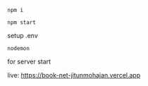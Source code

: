 
```
npm i
```

```
npm start
```

setup .env 

```
nodemon 
```

for server start

live: https://book-net-jitunmohajan.vercel.app